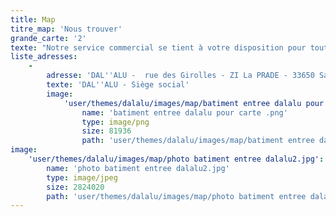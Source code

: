```yaml
---
title: Map
titre_map: 'Nous trouver'
grande_carte: '2'
texte: "Notre service commercial se tient à votre disposition pour toute information complémentaire au 05 56 67 40 40. \r\nPar email : <a href=\"mailto:franchise@dalalu.fr \">franchise@dalalu.fr </a>"
liste_adresses:
    -
        adresse: 'DAL''ALU -  rue des Girolles - ZI La PRADE - 33650 Saint-Médard-D''Eyrans'
        texte: 'DAL''ALU - Siège social'
        image:
            'user/themes/dalalu/images/map/batiment entree dalalu pour carte .png':
                name: 'batiment entree dalalu pour carte .png'
                type: image/png
                size: 81936
                path: 'user/themes/dalalu/images/map/batiment entree dalalu pour carte .png'
image:
    'user/themes/dalalu/images/map/photo batiment entree dalalu2.jpg':
        name: 'photo batiment entree dalalu2.jpg'
        type: image/jpeg
        size: 2824020
        path: 'user/themes/dalalu/images/map/photo batiment entree dalalu2.jpg'
---
```


